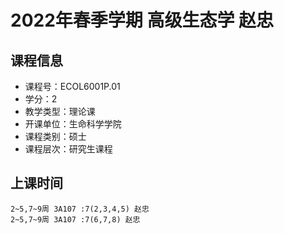 # 2022年春季学期 高级生态学 赵忠






## 课程信息

- 课程号：ECOL6001P.01
- 学分：2
- 教学类型：理论课
- 开课单位：生命科学学院
- 课程类别：硕士
- 课程层次：研究生课程

## 上课时间

```
2~5,7~9周 3A107 :7(2,3,4,5) 赵忠
2~5,7~9周 3A107 :7(6,7,8) 赵忠
```

